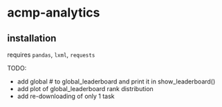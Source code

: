 # acmp-analytics

## installation
requires `pandas`, `lxml`, `requests`


TODO:
- add global # to global_leaderboard and print it in show_leaderboard()
- add plot of global_leaderboard rank distribution
- add re-downloading of only 1 task
